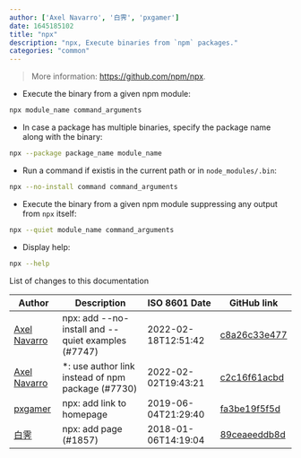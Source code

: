```yaml
---
author: ['Axel Navarro', '白霁', 'pxgamer']
date: 1645185102
title: "npx"
description: "npx, Execute binaries from `npm` packages."
categories: "common"
---
```

> More information: <https://github.com/npm/npx>.

- Execute the binary from a given npm module:

```bash
npx module_name command_arguments
```

- In case a package has multiple binaries, specify the package name along with the binary:

```bash
npx --package package_name module_name
```

- Run a command if existis in the current path or in `node_modules/.bin`:

```bash
npx --no-install command command_arguments
```

- Execute the binary from a given npm module suppressing any output from `npx` itself:

```bash
npx --quiet module_name command_arguments
```

- Display help:

```bash
npx --help
```
List of changes to this documentation


Author | Description | ISO 8601 Date | GitHub link
------|-----|-----|-----
[Axel Navarro](mailto:navarroaxel@gmail.com) | npx: add --no-install and --quiet examples (#7747) | 2022-02-18T12:51:42 | [c8a26c33e477](https://github.com/tldr-pages/tldr/commit/c8a26c33e477312371940a7243019e4711881773)
[Axel Navarro](mailto:navarroaxel@gmail.com) | *: use author link instead of npm package (#7730) | 2022-02-02T19:43:21 | [c2c16f61acbd](https://github.com/tldr-pages/tldr/commit/c2c16f61acbdca1933961fbbc20a80bdae76ece5)
[pxgamer](mailto:owzie123@gmail.com) | npx: add link to homepage | 2019-06-04T21:29:40 | [fa3be19f5f5d](https://github.com/tldr-pages/tldr/commit/fa3be19f5f5d72ab4a06e7c9f1ac9608edf79ac0)
[白霁](mailto:1041874421@qq.com) | npx: add page (#1857) | 2018-01-06T14:19:04 | [89ceaeeddb8d](https://github.com/tldr-pages/tldr/commit/89ceaeeddb8d441541fb7cab8634247f9a416177)

